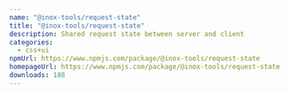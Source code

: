 ```yaml
---
name: "@inox-tools/request-state"
title: "@inox-tools/request-state"
description: Shared request state between server and client
categories:
  - css+ui
npmUrl: https://www.npmjs.com/package/@inox-tools/request-state
homepageUrl: https://www.npmjs.com/package/@inox-tools/request-state
downloads: 188
---
```

